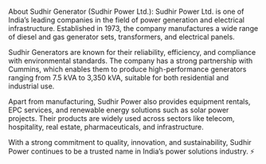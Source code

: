 About Sudhir Generator (Sudhir Power Ltd.):
Sudhir Power Ltd. is one of India’s leading companies in the field of power generation and electrical infrastructure. Established in 1973, the company manufactures a wide range of diesel and gas generator sets, transformers, and electrical panels.

Sudhir Generators are known for their reliability, efficiency, and compliance with environmental standards. The company has a strong partnership with Cummins, which enables them to produce high-performance generators ranging from 7.5 kVA to 3,350 kVA, suitable for both residential and industrial use.

Apart from manufacturing, Sudhir Power also provides equipment rentals, EPC services, and renewable energy solutions such as solar power projects. Their products are widely used across sectors like telecom, hospitality, real estate, pharmaceuticals, and infrastructure.

With a strong commitment to quality, innovation, and sustainability, Sudhir Power continues to be a trusted name in India’s power solutions industry. ⚡
